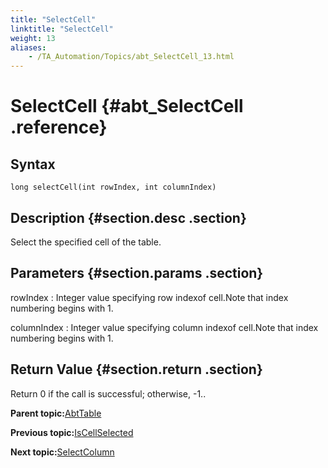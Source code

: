 ```yaml
--- 
title: "SelectCell"
linktitle: "SelectCell"
weight: 13
aliases: 
    - /TA_Automation/Topics/abt_SelectCell_13.html
---
```

# SelectCell {#abt_SelectCell .reference}

## Syntax

`long selectCell(int rowIndex, int columnIndex)`

## Description {#section.desc .section}

Select the specified cell of the table.

## Parameters {#section.params .section}

rowIndex
:   Integer value specifying row indexof cell.Note that index numbering begins with 1.

columnIndex
:   Integer value specifying column indexof cell.Note that index numbering begins with 1.

## Return Value {#section.return .section}

Return 0 if the call is successful; otherwise, -1..

**Parent topic:**[AbtTable](../../TA_Automation/Topics/abt_AbtTable.html)

**Previous topic:**[IsCellSelected](../../TA_Automation/Topics/abt_IsCellSelected_13.html)

**Next topic:**[SelectColumn](../../TA_Automation/Topics/abt_SelectColumn_13.html)

